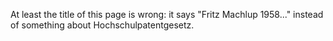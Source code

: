 At least the title of this page is wrong: it says \"Fritz Machlup
1958\...\" instead of something about Hochschulpatentgesetz.
